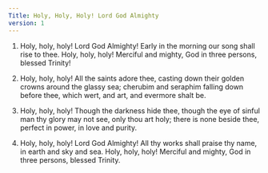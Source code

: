 ```yaml
---
Title: Holy, Holy, Holy! Lord God Almighty
version: 1
---
```

1.	Holy, holy, holy! Lord God Almighty! 
Early in the morning our song shall rise to thee. 
Holy, holy, holy! Merciful and mighty, 
God in three persons, blessed Trinity! 

2.	Holy, holy, holy! All the saints adore thee, 
casting down their golden crowns around the glassy sea; 
cherubim and seraphim falling down before thee, 
which wert, and art, and evermore shalt be. 

3.	Holy, holy, holy! Though the darkness hide thee, 
though the eye of sinful man thy glory may not see, 
only thou art holy; there is none beside thee, 
perfect in power, in love and purity. 

4.	Holy, holy, holy! Lord God Almighty! 
All thy works shall praise thy name, in earth and sky and sea. 
Holy, holy, holy! Merciful and mighty, 
God in three persons, blessed Trinity. 
